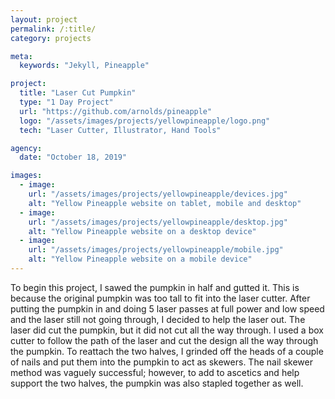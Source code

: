 ```yaml
---
layout: project
permalink: /:title/
category: projects

meta:
  keywords: "Jekyll, Pineapple"

project:
  title: "Laser Cut Pumpkin"
  type: "1 Day Project"
  url: "https://github.com/arnolds/pineapple"
  logo: "/assets/images/projects/yellowpineapple/logo.png"
  tech: "Laser Cutter, Illustrator, Hand Tools"

agency:
  date: "October 18, 2019"

images:
  - image:
    url: "/assets/images/projects/yellowpineapple/devices.jpg"
    alt: "Yellow Pineapple website on tablet, mobile and desktop"
  - image:
    url: "/assets/images/projects/yellowpineapple/desktop.jpg"
    alt: "Yellow Pineapple website on a desktop device"
  - image:
    url: "/assets/images/projects/yellowpineapple/mobile.jpg"
    alt: "Yellow Pineapple website on a mobile device"
---
```

<p>To begin this project, I sawed the pumpkin in half and gutted it. This is because the original pumpkin was too tall to fit into the laser cutter. After putting the pumpkin in and doing 5 laser passes at full power and low speed and the laser still not going through, I decided to help the laser out. The laser did cut the pumpkin, but it did not cut all the way through. I used a box cutter to follow the path of the laser and cut the design all the way through the pumpkin. To reattach the two halves, I grinded off the heads of a couple of nails and put them into the pumpkin to act as skewers. The nail skewer method was vaguely successful; however, to add to ascetics and help support the two halves, the pumpkin was also stapled together as well.</p>
